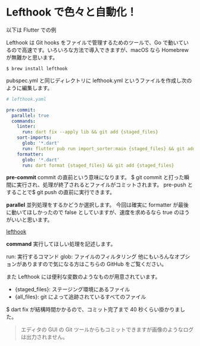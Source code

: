 # Lefthook で色々と自動化！

以下は Flutter での例

Lefthook は Git hooks をファイルで管理するためのツールで、Go で動いているので高速です。いろいろな方法で導入できますが、macOS なら Homebrew が無難かと思います。

```shell
$ brew install lefthook
```

pubspec.yml と同じディレクトリに lefthook.yml というファイルを作成し次のように編集します。

```yaml
# lefthook.yaml

pre-commit:
  parallel: true
  commands:
    linter:
      run: dart fix --apply lib && git add {staged_files}
    sort-imports:
      glob: '*.dart'
      run: flutter pub run import_sorter:main {staged_files} && git add {staged_files}
    formatter:
      glob: '*.dart'
      run: dart format {staged_files} && git add {staged_files}
```

**pre-commit**
commit の直前という意味になります。
$ git commit と打った瞬間に実行され、処理が終了されるとファイルがコミットされます。
pre-push とすることで$ git push の直前に実行できます。

**parallel**
並列処理をするかどうか選択します。
今回は確実に formatter が最後に動いてほしかったので false としていますが、速度を求めるなら true のほうがいいと思います。

[lefthook](https://github.com/evilmartians/lefthook)

**command**
実行してほしい処理を記述します。

run: 実行するコマンド
glob: ファイルのフィルタリング
他にもいろんなオプションがありますので気になる方はこちらの GitHub をご覧ください。

また Lefthook には便利な変数のようなものが用意されています。

- {staged_files}: ステージング環境にあるファイル
- {all_files}: git によって追跡されているすべてのファイル

$ dart fix が結構時間かかるので、コミット完了まで 40 秒くらい掛かりました。

> エディタの GUI の Git ツールからもコミットできますが画像のようなログは出力されません。
